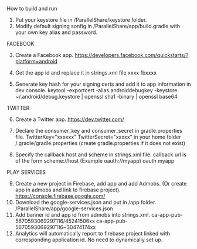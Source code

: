 How to build and run

1. Put your keystore file in /ParallelShare/keystore folder.
2. Modify default signing sonfig in /ParallelShare/app/build.gradle with your own key alias and password.

FACEBOOK

3. Create a Facebook app. https://developers.facebook.com/quickstarts/?platform=android
4. Get the app id and replace it in strings.xml file
	<string name="facebook_app_id">xxxx</string>
    <string name="fb_login_protocol_scheme">fbxxxx</string>

5. Generate key hash for your signing certs and add it to app information in dev console.
	keytool -exportcert -alias androiddebugkey -keystore ~/.android/debug.keystore | openssl sha1 -binary | openssl base64

TWITTER

6. Create a Twitter app. https://dev.twitter.com/
7. Declare the consumer_key and consumer_secret in gradle.properties file.
TwitterKey="xxxxxx"
TwitterSecret="xxxxx"
in your home folder /.gradle/gradle.properties (create gradle.properties if it does not exist)

8. Specify the callback host and scheme in strings.xml file.
	callback url is of the form scheme://host (Example oauth://myapp)
    <string name="twitter_callback_scheme">oauth</string>
    <string name="twitter_callback_host">myapp</string>


PLAY SERVICES

9. Create a new project in Firebase, add app and add Admobs. (Or create app in admobs and link to firebase project).
		https://console.firebase.google.com/
10. Download the google-services.json and put in /app folder.
		/ParallelShare/app/google-services.json
11. Add banner id and app id from admobs into strings.xml.
	<string name="banner_ad_unit_id">ca-app-pub-5670593069297116/45241506xx</string>
    <string name="app_ad_id">ca-app-pub-5670593069297116~30474174xx</string>
11. Analytics will automatically report to firebase project linked with corresponding application id. No need to dynamically set up.
